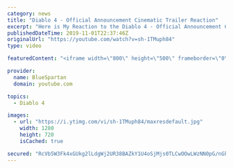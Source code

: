 ```yaml
---
category: news
title: "Diablo 4 - Official Announcement Cinematic Trailer Reaction"
excerpt: "Here is My Reaction to the Diablo 4 - Official Announcement Cinematic Trailer Let me know what you thought of thought of the cinematic in the comments down ..."
publishedDateTime: 2019-11-01T22:37:46Z
originalUrl: "https://youtube.com/watch?v=sh-1TMuph84"
type: video

featuredContent: "<iframe width=\"800\" height=\"500\" frameborder=\"0\" src=\"https://www.youtube.com/embed/sh-1TMuph84\" allow=\"accelerometer; autoplay; encrypted-media; gyroscope; picture-in-picture\" allowfullscreen></iframe>"

provider:
  name: BlueSpartan
  domain: youtube.com

topics:
  - Diablo 4

images:
  - url: "https://i.ytimg.com/vi/sh-1TMuph84/maxresdefault.jpg"
    width: 1280
    height: 720
    isCached: true

secured: "RcVb5W3Fk4xGUkg2lLdgWj2UR38BAZkY1U4oSjMjs0TLCwOOwLWzNN0pG/nGk/dzK4oEu2rCtV2qn+YJ+5pAp4w9dLhnrQoEon8/WPpcuA98lPma9llIWocm5qkV2BGYpTLc4V/cuI7DCgX62ycMxjTRD9w/1HsPqUoZ87Nj/arGWrbYUafDfP+7dIYr1m11HKOEEOY1v1mMBYZ58bz4YVIwQFZ97+u6mXk83dKo9oP/zRb8A5/cJLBncxQCWiWGUZcWR7G/6NmI5t2pgqtC/rYp0UotEJmgiNIEzqHvR4wdMB/NDeh7wiXj6ltqbUHq5MKLdNZ7MpklAsdUfgOPUxOYHk8x/VnAzknKQoWKx2J5v/oM327uKBiLH3X8eVWXICIlr5tsoativ0ebKFNi9svlK+y7A99EBourUFNfO4mvxczxLnGWaaZfJq547V3n;a7yb91p6s/XAWJ1bF/rvVA=="
---
```



